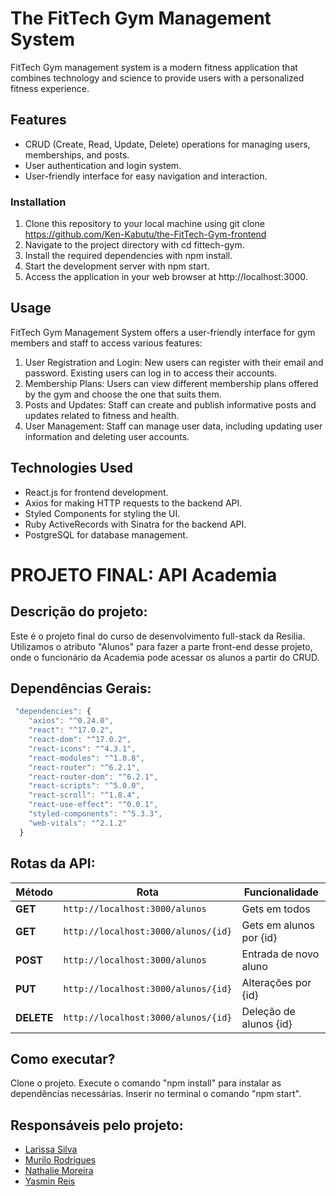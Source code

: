 # The FitTech Gym Management System

FitTech Gym management system is a modern fitness application that combines technology and science to provide users with a personalized fitness experience.

## Features

* CRUD (Create, Read, Update, Delete) operations for managing users, memberships, and posts.
* User authentication and login system.
* User-friendly interface for easy navigation and interaction.

### Installation

1. Clone this repository to your local machine using git clone https://github.com/Ken-Kabutu/the-FitTech-Gym-frontend
2. Navigate to the project directory with cd fittech-gym.
3. Install the required dependencies with npm install.
4. Start the development server with npm start.
5. Access the application in your web browser at http://localhost:3000.

## Usage

FitTech Gym Management System offers a user-friendly interface for gym members and staff to access various features:

1. User Registration and Login: New users can register with their email and password. Existing users can log in to access their accounts.
2. Membership Plans: Users can view different membership plans offered by the gym and choose the one that suits them.
3. Posts and Updates: Staff can create and publish informative posts and updates related to fitness and health.
4. User Management: Staff can manage user data, including updating user information and deleting user accounts.

## Technologies Used

* React.js for frontend development.
* Axios for making HTTP requests to the backend API.
* Styled Components for styling the UI.
* Ruby ActiveRecords with Sinatra for the backend API.
* PostgreSQL for database management.

# PROJETO FINAL: API Academia

## Descrição do projeto:

Este é o projeto final do curso de desenvolvimento full-stack da Resilia. Utilizamos o atributo "Alunos" para fazer a parte front-end desse projeto, onde o funcionário da Academia pode acessar os alunos a partir do CRUD.

## Dependências Gerais:
```js
 "dependencies": {
    "axios": "^0.24.0",
    "react": "^17.0.2",
    "react-dom": "^17.0.2",
    "react-icons": "^4.3.1",
    "react-modules": "^1.0.8",
    "react-router": "^6.2.1",
    "react-router-dom": "^6.2.1",
    "react-scripts": "^5.0.0",
    "react-scroll": "^1.8.4",
    "react-use-effect": "^0.0.1",
    "styled-components": "^5.3.3",
    "web-vitals": "^2.1.2"
  }
```

## Rotas da API:

| Método | Rota | Funcionalidade |
| ------ | ----- | ----------- |
| **GET** | `http://localhost:3000/alunos` | Gets em todos|
| **GET** | `http://localhost:3000/alunos/{id}` | Gets em alunos por {id} |
| **POST** | `http://localhost:3000/alunos` | Entrada de novo aluno |
| **PUT** | `http://localhost:3000/alunos/{id}` | Alterações por {id} |
| **DELETE** | `http://localhost:3000/alunos/{id}` | Deleção de alunos {id} |

## Como executar?
Clone o projeto.
Execute o comando "npm install" para instalar as dependências necessárias.
Inserir no terminal o comando "npm start".

## Responsáveis pelo projeto:

- [Larissa Silva](https://github.com/LariCostaSilva)
- [Murilo Rodrigues](https://github.com/muridev017) 
- [Nathalie Moreira](https://github.com/NathalieMS)
- [Yasmin Reis](https://github.com/yasminreisk)
